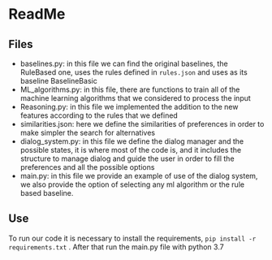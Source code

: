 # ReadMe

## Files
 - baselines.py: in this file we can find the original baselines, the RuleBased one, uses the rules defined in ````rules.json````
 and uses as its baseline BaselineBasic 
 - ML_algorithms.py: in this file, there are functions to train all of the machine learning algorithms that we considered
 to process the input
 - Reasoning.py: in this file we implemented the addition to the new features according to the rules that we defined
 - similarities.json: here we define the similarities of preferences in order to make simpler the search for alternatives
 - dialog_system.py: in this file we define the dialog manager and the possible states, it is where most of the code is,
 and it includes the structure to manage dialog and guide the user in order to fill the preferences and all the possible options
 - main.py: in this file we provide an example of use of the dialog system, we also provide the option of selecting
  any ml algorithm or the rule based baseline.
  
 ## Use
 To run our code it is necessary to install the requirements, `````pip install -r requirements.txt````` . After that run
 the main.py file with python 3.7